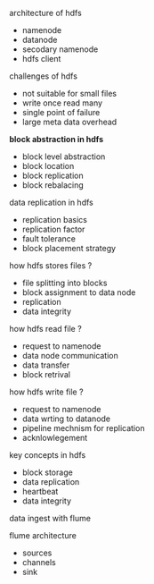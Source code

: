 architecture of hdfs
- namenode
- datanode
- secodary namenode
- hdfs client

challenges of  hdfs
- not suitable for small files
- write once read many
- single point of failure
- large meta data overhead

**block abstraction in hdfs**
- block level abstraction
- block location
- block replication
- block rebalacing

data replication in hdfs
- replication basics
- replication factor
- fault tolerance
- block placement strategy

how hdfs stores files ?
- file splitting into blocks
- block assignment to data node
- replication
- data integrity

how hdfs read file ?
- request to namenode
- data node communication
- data transfer
- block retrival

how hdfs write file ?
- request to namenode
- data wrting to datanode
- pipeline mechnism for replication
- acknlowlegement

key concepts in hdfs
- block storage
- data replication
- heartbeat
- data integrity


data ingest with flume 

flume architecture
- sources
- channels
- sink


